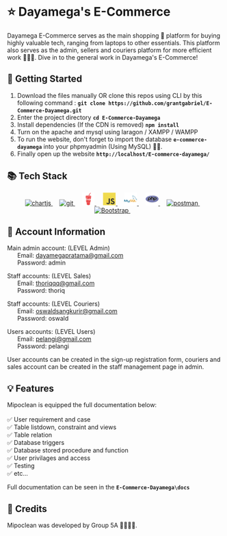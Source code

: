 # ⭐ Dayamega's E-Commerce 
Dayamega E-Commerce serves as the main shopping 🛒 platform for buying highly valuable tech, ranging from laptops to other essentials. This platform also serves as the admin, sellers and couriers platform for more efficient work 👩🏻‍🏭. Dive in to the general work in Dayamega's E-Commerce!

## 🚀 Getting Started
1. Download the files manually OR clone this repos using CLI by this following command : **`git clone https://github.com/grantgabriel/E-Commerce-Dayamega.git`** 
2. Enter the project directory **`cd E-Commerce-Dayamega`**
3. Install dependencies (If the CDN is removed) **`npm install`**
4. Turn on the apache and mysql using laragon / XAMPP / WAMPP
5. To run the website, don't forget to import the database **`e-commerce-dayamega`** into your phpmyadmin (Using MySQL) 🧑‍💻.
6. Finally open up the website **`http://localhost/E-commerce-dayamega/`**

## 📚 Tech Stack

<p align="center">
  <a href="https://www.chartjs.org" target="_blank" rel="noreferrer"> 
    <img src="https://www.chartjs.org/media/logo-title.svg" alt="chartjs" width="30" height="30"/> 
  </a> &nbsp;&nbsp;&nbsp;
  <a href="https://git-scm.com/" target="_blank" rel="noreferrer"> 
    <img src="https://www.vectorlogo.zone/logos/git-scm/git-scm-icon.svg" alt="git" width="30" height="30"/> 
  </a> &nbsp;&nbsp;&nbsp;
  <a href="https://gulpjs.com" target="_blank" rel="noreferrer"> 
    <img src="https://raw.githubusercontent.com/devicons/devicon/master/icons/gulp/gulp-plain.svg" alt="gulp" width="30" height="30"/> 
  </a> &nbsp;&nbsp;&nbsp;
   <a href="https://developer.mozilla.org/en-US/docs/Web/JavaScript" target="_blank" rel="noreferrer"> 
    <img src="https://raw.githubusercontent.com/devicons/devicon/master/icons/javascript/javascript-original.svg" alt="javascript" width="30" height="30"/> 
  </a> &nbsp;&nbsp;&nbsp;
  <a href="https://www.mysql.com/" target="_blank" rel="noreferrer"> 
    <img src="https://raw.githubusercontent.com/devicons/devicon/master/icons/mysql/mysql-original-wordmark.svg" alt="mysql" width="30" height="30"/> 
  </a> &nbsp;&nbsp;&nbsp;
  <a href="https://www.php.net" target="_blank" rel="noreferrer"> 
    <img src="https://raw.githubusercontent.com/devicons/devicon/master/icons/php/php-original.svg" alt="php" width="30" height="30"/> 
  </a> &nbsp;&nbsp;&nbsp;
   <a href="https://postman.com" target="_blank" rel="noreferrer"> 
    <img src="https://www.vectorlogo.zone/logos/getpostman/getpostman-icon.svg" alt="postman" width="30" height="30"/> 
  </a> &nbsp;&nbsp;&nbsp;
  <a href="https://getbootstrap.com/" target="_blank" rel="noreferrer">
    <img src="https://raw.githubusercontent.com/danielcranney/readme-generator/main/public/icons/skills/bootstrap-colored.svg" width="30" height="30" alt="Bootstrap" />
  </a> &nbsp;&nbsp;&nbsp;
</p>

## 👤 Account Information
Main admin account: (LEVEL Admin)<br>
&nbsp;&nbsp;&nbsp;&nbsp;&nbsp;&nbsp;Email: dayamegapratama@gmail.com<br>
&nbsp;&nbsp;&nbsp;&nbsp;&nbsp;&nbsp;Password: admin<br>

Staff accounts: (LEVEL Sales)<br>
&nbsp;&nbsp;&nbsp;&nbsp;&nbsp;&nbsp;Email: thoriqqq@gmail.com<br>
&nbsp;&nbsp;&nbsp;&nbsp;&nbsp;&nbsp;Password: thoriq<br>

Staff accounts: (LEVEL Couriers)<br>
&nbsp;&nbsp;&nbsp;&nbsp;&nbsp;&nbsp;Email: oswaldsangkurir@gmail.com<br>
&nbsp;&nbsp;&nbsp;&nbsp;&nbsp;&nbsp;Password: oswald<br>

Users accounts: (LEVEL Users)<br>
&nbsp;&nbsp;&nbsp;&nbsp;&nbsp;&nbsp;Email: pelangi@gmail.com<br>
&nbsp;&nbsp;&nbsp;&nbsp;&nbsp;&nbsp;Password: pelangi<br>

User accounts can be created in the sign-up registration form, couriers and sales account can be created in the staff management page in admin.

## 💡 Features
Mipoclean is equipped the full documentation below:
<br><br>
✅ User requirement and case<br>
✅ Table listdown, constraint and views<br>
✅ Table relation<br>
✅ Database triggers<br>
✅ Database stored procedure and function<br>
✅ User privilages and access<br>
✅ Testing <br>
✅ etc... <br>

Full documentation can be seen in the **`E-Commerce-Dayamega\docs`**

## 🙌 Credits
Mipoclean was developed by Group 5A 👨‍💻👩‍💻.
